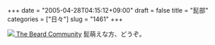 +++
date = "2005-04-28T04:15:12+09:00"
draft = false
title = "髭部"
categories = ["日々"]
slug = "1461"
+++

<a href="http://gallery.beardcommunity.com/" target="_blank"><img src="http://gallery.beardcommunity.com/albums/bcbb/gallery_logo_s.highlight.gif">
The Beard Community</a>
髭萌えな方、どうぞ。
